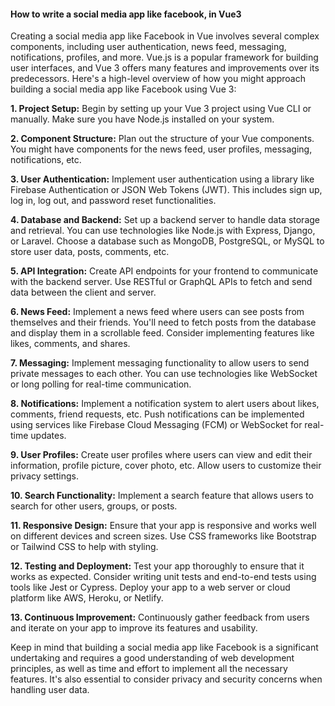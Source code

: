 <h4>How to write a social media app like facebook, in Vue3</h4>

Creating a social media app like Facebook in Vue involves several complex components, including user authentication, news feed, messaging, notifications, profiles, and more. Vue.js is a popular framework for building user interfaces, and Vue 3 offers many features and improvements over its predecessors. Here's a high-level overview of how you might approach building a social media app like Facebook using Vue 3:

<b>1. Project Setup:</b> Begin by setting up your Vue 3 project using Vue CLI or manually. Make sure you have Node.js installed on your system.

<b>2. Component Structure:</b> Plan out the structure of your Vue components. You might have components for the news feed, user profiles, messaging, notifications, etc.

<b>3. User Authentication:</b> Implement user authentication using a library like Firebase Authentication or JSON Web Tokens (JWT). This includes sign up, log in, log out, and password reset functionalities.

<b>4. Database and Backend:</b> Set up a backend server to handle data storage and retrieval. You can use technologies like Node.js with Express, Django, or Laravel. Choose a database such as MongoDB, PostgreSQL, or MySQL to store user data, posts, comments, etc.

<b>5. API Integration:</b> Create API endpoints for your frontend to communicate with the backend server. Use RESTful or GraphQL APIs to fetch and send data between the client and server.

<b>6. News Feed:</b> Implement a news feed where users can see posts from themselves and their friends. You'll need to fetch posts from the database and display them in a scrollable feed. Consider implementing features like likes, comments, and shares.

<b>7. Messaging:</b> Implement messaging functionality to allow users to send private messages to each other. You can use technologies like WebSocket or long polling for real-time communication.

<b>8. Notifications:</b> Implement a notification system to alert users about likes, comments, friend requests, etc. Push notifications can be implemented using services like Firebase Cloud Messaging (FCM) or WebSocket for real-time updates.

<b>9. User Profiles:</b> Create user profiles where users can view and edit their information, profile picture, cover photo, etc. Allow users to customize their privacy settings.

<b>10. Search Functionality:</b> Implement a search feature that allows users to search for other users, groups, or posts.

<b>11. Responsive Design:</b> Ensure that your app is responsive and works well on different devices and screen sizes. Use CSS frameworks like Bootstrap or Tailwind CSS to help with styling.

<b>12. Testing and Deployment:</b> Test your app thoroughly to ensure that it works as expected. Consider writing unit tests and end-to-end tests using tools like Jest or Cypress. Deploy your app to a web server or cloud platform like AWS, Heroku, or Netlify.

<b>13. Continuous Improvement:</b> Continuously gather feedback from users and iterate on your app to improve its features and usability.

Keep in mind that building a social media app like Facebook is a significant undertaking and requires a good understanding of web development principles, as well as time and effort to implement all the necessary features. It's also essential to consider privacy and security concerns when handling user data.
